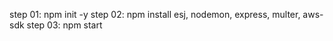 step 01: npm init -y
step 02: npm install esj, nodemon, express, multer, aws-sdk
step 03: npm start
